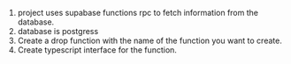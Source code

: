 1. project uses supabase functions rpc to fetch information from the database.
2. database is postgress
3. Create a drop function with the name of the function you want to create.
4. Create typescript interface for the function.
